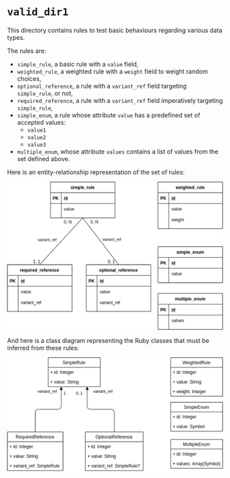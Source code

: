 # `valid_dir1`

This directory contains rules to test basic behaviours regarding various data
types.

The rules are:

- `simple_rule`, a basic rule with a `value` field,
- `weighted_rule`, a weighted rule with a `weight` field to weight random
  choices,
- `optional_reference`, a rule with a `variant_ref` field targeting
  `simple_rule`, or not,
- `required_reference`, a rule with a `variant_ref` field imperatively targeting
  `simple_rule`,
- `simple_enum`, a rule whose attribute `value` has a predefined set of accepted
  values:
  - `value1`
  - `value2`
  - `value3`
- `multiple_enum`, whose attribute `values` contains a list of values from the
  set defined above.

Here is an entity-relationship representation of the set of rules:

![Entity-relationship representation of the rules](er_model.png)

And here is a class diagram representing the Ruby classes that must be inferred
from these rules:

![Class diagram of the classes inferred from the rules](class_diagram.png)
